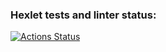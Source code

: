 ### Hexlet tests and linter status:
[![Actions Status](https://github.com/pkryazhev/backend-project-lvl2/workflows/hexlet-check/badge.svg)](https://github.com/pkryazhev/backend-project-lvl2/actions)